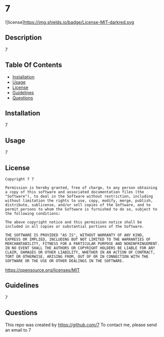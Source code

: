 
  
  # 7
  ![license]https://img.shields.io/badge/License-MIT-darkred.svg

  ## Description

  7

  ## Table Of Contents

  - [Installation](#installation)
  - [Usage](#usage)
  - [License](#license)
  - [Guidelines](#guidelines)
  - [Questions](#questions)

  ## Installation

  7

  ## Usage

  7
  
## License
    Copyright 7 7

    Permission is hereby granted, free of charge, to any person obtaining a copy of this software and associated documentation files (the "Software"), to deal in the Software without restriction, including without limitation the rights to use, copy, modify, merge, publish, distribute, sublicense, and/or sell copies of the Software, and to permit persons to whom the Software is furnished to do so, subject to the following conditions:

    The above copyright notice and this permission notice shall be included in all copies or substantial portions of the Software.

    THE SOFTWARE IS PROVIDED "AS IS", WITHOUT WARRANTY OF ANY KIND, EXPRESS OR IMPLIED, INCLUDING BUT NOT LIMITED TO THE WARRANTIES OF MERCHANTABILITY, FITNESS FOR A PARTICULAR PURPOSE AND NONINFRINGEMENT. IN NO EVENT SHALL THE AUTHORS OR COPYRIGHT HOLDERS BE LIABLE FOR ANY CLAIM, DAMAGES OR OTHER LIABILITY, WHETHER IN AN ACTION OF CONTRACT, TORT OR OTHERWISE, ARISING FROM, OUT OF OR IN CONNECTION WITH THE SOFTWARE OR THE USE OR OTHER DEALINGS IN THE SOFTWARE.
    
https://opensource.org/licenses/MIT
  ## Guidelines

  7

  ## Questions

  This repo was created by https://github.com/7
  To contact me, please send an email to 7
